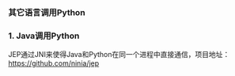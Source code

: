 ### 其它语言调用Python

### 1. Java调用Python
JEP通过JNI来使得Java和Python在同一个进程中直接通信，项目地址：https://github.com/ninia/jep